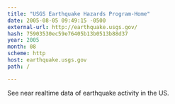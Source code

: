 ```yaml
---
title: "USGS Earthquake Hazards Program-Home"
date: 2005-08-05 09:49:15 -0500
external-url: http://earthquake.usgs.gov/
hash: 75903530ec59e76405b13b0513b88d37
year: 2005
month: 08
scheme: http
host: earthquake.usgs.gov
path: /

---
```


See near realtime data of earthquake activity in the US.
